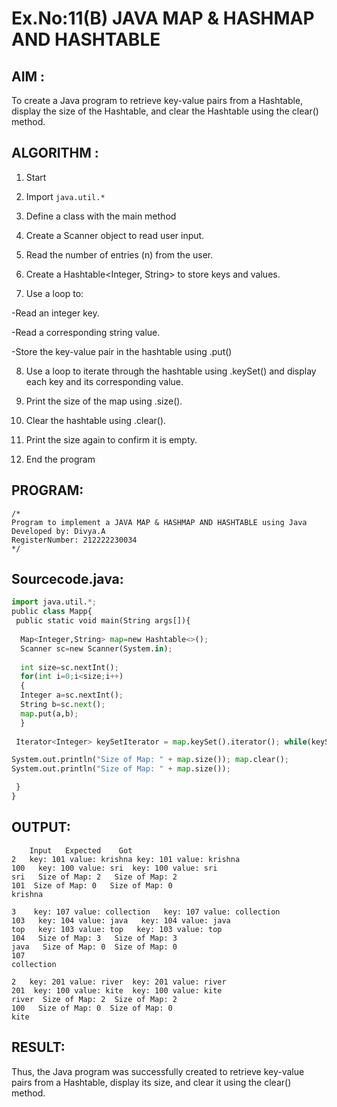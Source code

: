 # Ex.No:11(B)   JAVA MAP & HASHMAP AND HASHTABLE
## AIM :
To create a Java program to retrieve key-value pairs from a Hashtable, display the size of the Hashtable, and clear the Hashtable using the clear() method.

## ALGORITHM :

1.	Start

2.	Import `java.util.*`

3. Define a class with the main method

4.	Create a Scanner object to read user input.

5.	Read the number of entries (n) from the user.

6.	Create a Hashtable<Integer, String> to store keys and values.

7. Use a loop to:

-Read an integer key.

-Read a corresponding string value.

-Store the key-value pair in the hashtable using .put()

8. Use a loop to iterate through the hashtable using .keySet() and display each key and its corresponding value.

9. Print the size of the map using .size().

10. Clear the hashtable using .clear().

11. Print the size again to confirm it is empty.

12. End the program

## PROGRAM:
 ```
/*
Program to implement a JAVA MAP & HASHMAP AND HASHTABLE using Java
Developed by: Divya.A 
RegisterNumber: 212222230034
*/
```

## Sourcecode.java:
```python
import java.util.*;  
public class Mapp{  
 public static void main(String args[]){ 
     
  Map<Integer,String> map=new Hashtable<>(); 
  Scanner sc=new Scanner(System.in);
  
  int size=sc.nextInt();
  for(int i=0;i<size;i++)
  {
  Integer a=sc.nextInt();
  String b=sc.next();
  map.put(a,b);  
  } 
 
 Iterator<Integer> keySetIterator = map.keySet().iterator(); while(keySetIterator.hasNext()){ Integer key = keySetIterator.next(); System.out.println("key: " + key + " value: " + map.get(key)); }

System.out.println("Size of Map: " + map.size()); map.clear(); 
System.out.println("Size of Map: " + map.size()); 

 }  
}  
```

## OUTPUT:
```
	Input	Expected	Got	
2   key: 101 value: krishna key: 101 value: krishna
100   key: 100 value: sri  key: 100 value: sri
sri   Size of Map: 2   Size of Map: 2
101  Size of Map: 0   Size of Map: 0
krishna

3    key: 107 value: collection   key: 107 value: collection
103   key: 104 value: java   key: 104 value: java
top   key: 103 value: top   key: 103 value: top
104   Size of Map: 3   Size of Map: 3
java   Size of Map: 0  Size of Map: 0
107
collection

2   key: 201 value: river  key: 201 value: river
201  key: 100 value: kite  key: 100 value: kite
river  Size of Map: 2  Size of Map: 2
100   Size of Map: 0  Size of Map: 0
kite
```

## RESULT:
Thus, the Java program was successfully created to retrieve key-value pairs from a Hashtable, display its size, and clear it using the clear() method.







